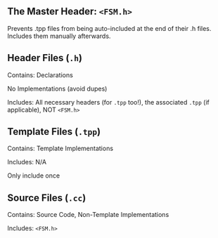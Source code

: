 ## The Master Header: `<FSM.h>`

Prevents .tpp files from being auto-included at the end of their .h files. Includes them manually afterwards.

## Header Files (`.h`)

Contains: Declarations

No Implementations (avoid dupes)

Includes: All necessary headers (for `.tpp` too!), the associated `.tpp` (if applicable), NOT `<FSM.h>`

## Template Files (`.tpp`)

Contains: Template Implementations

Includes: N/A

Only include once

## Source Files (`.cc`)

Contains: Source Code, Non-Template Implementations

Includes: `<FSM.h>`